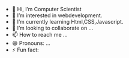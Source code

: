 - 👋 Hi, I’m Computer Scientist
- 👀 I’m interested in webdevelopment.
- 🌱 I’m currently learning Html,CSS,Javascript.
- 💞️ I’m looking to collaborate on ...
- 📫 How to reach me ...
- 😄 Pronouns: ...
- ⚡ Fun fact: 

<!---
ishmitgodar/ishmitgodar is a ✨ special ✨ repository because its `README.md` (this file) appears on your GitHub profile.
You can click the Preview link to take a look at your changes.
--->
